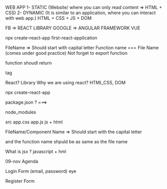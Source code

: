 WEB APP
1- STATIC  (Website/ where you can only read content  => HTML + CSS)
2- DYNAMIC (It is similar to an application, where you can interact with web app.) HTML + CSS + JS + DOM


FB  => REACT LIBRARY
GOOGLE => ANGULAR FRAMEWORK
        VUE



npx create-react-app first-react-application



FileName => Should start with capital letter 
Function name === File Name (comes under good practice)
Not forget to export function

function shoudl return <div> tag


React? Library
Why we are using react?   HTML,CSS, DOM


npx create-react-app <app-name>

package.json ? ===>  

node_modules

src  app.css
     app.js       js + html


FileName/Component Name => Should start with the capital letter

and the function name shpuld be as same as the file name



What is jsx ?
javascript + hml


09-nov
Agenda

  Login Form (email, password) eye

  Register Form
